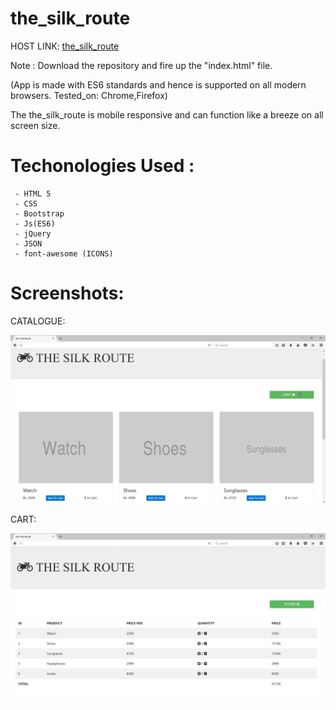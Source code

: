 

# the_silk_route

 HOST LINK: <a href="http://planner-effort-50337.bitballoon.com/">the_silk_route</a>

Note : Download the repository and fire up the "index.html" file.

(App is made with ES6 standards and hence is supported on all modern browsers. Tested_on: Chrome,Firefox)

The the_silk_route is mobile responsive and can function like a breeze on all screen size.

# Techonologies Used :

     - HTML 5
     - CSS
     - Bootstrap
     - Js(ES6)
     - jQuery
     - JSON
     - font-awesome (ICONS)

# Screenshots:

  CATALOGUE:
  
![Alt text](https://github.com/divyankkarolia97/the_silk_route/blob/master/Screenshots/TheSilkRoute(Catalogue).jpg "Screenshot(Desktop_Catalogue)")

  CART:
  
![Alt text](https://github.com/divyankkarolia97/the_silk_route/blob/master/Screenshots/TheSilkRoute(Cart).jpg "Screenshot(Desktop_Cart)")

